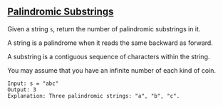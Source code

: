 ## [Palindromic Substrings](https://leetcode.com/problems/palindromic-substrings/)

Given a string `s`, return the number of palindromic substrings in it.

A string is a palindrome when it reads the same backward as forward.

A substring is a contiguous sequence of characters within the string.

You may assume that you have an infinite number of each kind of coin.

```
Input: s = "abc"
Output: 3
Explanation: Three palindromic strings: "a", "b", "c".
```